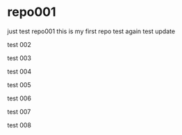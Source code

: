 # repo001
just test repo001
this is my first repo
test again
test update

test 002

test 003

test 004

test 005

test 006

test 007

test 008